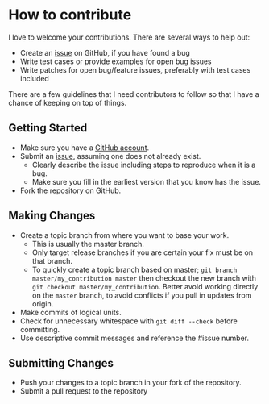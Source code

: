 # How to contribute

I love to welcome your contributions. There are several ways to help out:

- Create an [issue](../../../issues) on GitHub, if you have found a bug
- Write test cases or provide examples for open bug issues
- Write patches for open bug/feature issues, preferably with test cases included

There are a few guidelines that I need contributors to follow so that I have a chance of keeping on top of things.

## Getting Started

- Make sure you have a [GitHub account](https://github.com/signup/free).
- Submit an [issue](../../../issues), assuming one does not already exist.
  - Clearly describe the issue including steps to reproduce when it is a bug.
  - Make sure you fill in the earliest version that you know has the issue.
- Fork the repository on GitHub.

## Making Changes

- Create a topic branch from where you want to base your work.
  - This is usually the master branch.
  - Only target release branches if you are certain your fix must be on that branch.
  - To quickly create a topic branch based on master; `git branch master/my_contribution master` then checkout the new branch with `git checkout master/my_contribution`. Better avoid working directly
    on the `master` branch, to avoid conflicts if you pull in updates from origin.
- Make commits of logical units.
- Check for unnecessary whitespace with `git diff --check` before committing.
- Use descriptive commit messages and reference the #issue number.

## Submitting Changes

- Push your changes to a topic branch in your fork of the repository.
- Submit a pull request to the repository
